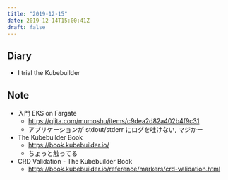 ```yaml
---
title: "2019-12-15"
date: 2019-12-14T15:00:41Z
draft: false
---
```


## Diary

* I trial the Kubebuilder

## Note

* 入門 EKS on Fargate
  * https://qiita.com/mumoshu/items/c9dea2d82a402b4f9c31
  * アプリケーションが stdout/stderr にログを吐けない, マジかー
* The Kubebuilder Book
  * https://book.kubebuilder.io/
  * ちょっと触ってる
* CRD Validation - The Kubebuilder Book
  * https://book.kubebuilder.io/reference/markers/crd-validation.html
